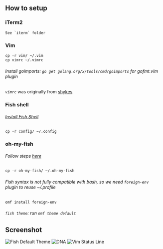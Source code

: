 ## How to setup

### iTerm2
```
See `iterm` folder
```

### Vim
```console
cp -r vim/ ~/.vim
cp vimrc ~/.vimrc
```

###### Install goimports: `go get golang.org/x/tools/cmd/goimports` for gofmt.vim plugin

*`vimrc`* was originally from [shykes](https://github.com/shykes/devbox)

### Fish shell

###### *[Install Fish Shell](https://fishshell.com/)*

```console
cp -r config/ ~/.config
```

### oh-my-fish

###### *Follow steps [here](https://github.com/oh-my-fish/oh-my-fish)*

```console
cp -r oh-my-fish/ ~/.oh-my-fish
```

###### *Fish syntax is not fully compatible with bash, so we need `foreign-env` plugin to reuse ~/.profile*

```console
omf install foreign-env
```

###### *`fish theme`*: run `omf theme default`

## Screenshot

![Fish Default Theme](https://raw.githubusercontent.com/orklann/devbox/master/Fish%20default%20theme.png)
![DNA](https://raw.githubusercontent.com/orklann/devbox/master/dna.png)
![Vim Status Line](https://raw.githubusercontent.com/orklann/devbox/master/Vim%20Satusline.png)
